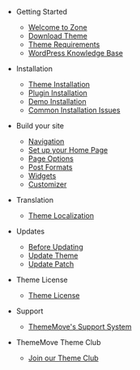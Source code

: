- Getting Started
  - [Welcome to Zone](/)
  - [Download Theme](download-theme.md)
  - [Theme Requirements](requirements.md)
  - [WordPress Knowledge Base](wp-knowledge-base.md)

- Installation
  - [Theme Installation](theme-installation.md)
  - [Plugin Installation](plugin-installation.md)
  - [Demo Installation](demo-installation.md)
  - [Common Installation Issues](installation-issues.md)

- Build your site
  - [Navigation](navigation.md)
  - [Set up your Home Page](homepage.md)
  - [Page Options](page-options.md)
  - [Post Formats](post-formats.md)
  - [Widgets](widgets.md)
  - [Customizer](customizer.md)

- Translation
  - [Theme Localization](translation.md)

- Updates
  - [Before Updating](before-updating.md)
  - [Update Theme](update-theme.md)
  - [Update Patch](apply-patch.md)

- Theme License
  - [Theme License](theme-license.md)

- Support
  - [ThemeMove's Support System](support.md)

- ThemeMove Theme Club
  - [Join our Theme Club](join-theme-club.md)
  